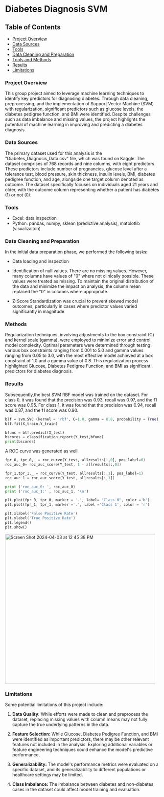 # Diabetes Diagnosis SVM

## Table of Contents

- [Project Overview](#project-overview)
- [Data Sources](#data-sources)
- [Tools](#tools)
- [Data Cleaning and Preparation](#data-cleaning-and-preparation)
- [Tools and Methods](#tools-and-methods)
- [Results](#results)
- [Limitations](#limitations)

### Project Overview
This group project aimed to leverage machine learning techniques to identify key predictors for diagnosing diabetes. Through data cleaning, preprocessing, and the implementation of Support Vector Machine (SVM) with regularization, significant predictors such as glucose levels, the diabetes pedigree function, and BMI were identified. Despite challenges such as data imbalance and missing values, the project highlights the potential of machine learning in improving and predicting a diabetes diagnosis.

### Data Sources

The primary dataset used for this analysis is the "Diabetes_Diagnosis_Data.csv" file, which was found on Kaggle. The dataset comprises of 768 records and nine columns, with eight predictors. These predictors include number of pregnancies, glucose level after a tolerance test, blood pressure, skin thickness, insulin levels, BMI, diabetes pedigree function, and age, alongside one target column denoted as outcome. The dataset specifically focuses on individuals aged 21 years and older, with the outcome column representing whether a patient has diabetes (1) or not (0).

### Tools

- Excel: data inspection
- Python: pandas, numpy, sklean (predictive analysis), matplotlib (visualizaiton)

### Data Cleaning and Preparation

In the initial data preparation phase, we performed the following tasks:

- Data loading and inspection

- Identification of null values. There are no missing values. However, many columns have values of "0" where not clinically possible. These values were treated as missing. To maintain the original distribution of the data and minimize the impact on analysis, the column mean replaced the "0" in columns where appropriate.

- Z-Score Standardization was crucial to prevent skewed model outcomes, particularly in cases where predictor values varied significantly in magnitude.

### Methods

Regularization techniques, involving adjustments to the box constraint (C) and kernel scale (gamma), were employed to minimize error and control model complexity. Optimal parameters were determined through testing various box constraints ranging from 0.001 to 5.0 and gamma values ranging from 0.05 to 3.0, with the most effective model achieved at a box constraint of 1.0 and a gamma value of 0.8. This regularization process highlighted Glucose, Diabetes Pedigree Function, and BMI as significant predictors for diabetes diagnosis. 

### Results

Subsequently,the best SVM RBF model was trained on the dataset. For class 0, it was found that the precision was 0.93, recall was 0.97, and the f1 score was 0.95. For class 1, it was found that the precision was 0.94, recall was 0.87, and the f1 score was 0.90.

```python
blf = svm.SVC (kernel = 'rbf', C=1.0, gamma = 0.8, probability = True)
blf.fit(X_train,Y_train)

bfunc = blf.predict(X_test)
bscores = classification_report(Y_test,bfunc)
print(bscores)
```

A ROC curve was generated as well. 

```python
fpr_0, tpr_0,_ = roc_curve(Y_test, allresults[:,0], pos_label=0)
roc_auc_0= roc_auc_score(Y_test, 1 - allresults[:,0])

fpr_1,tpr_1,_ = roc_curve(Y_test, allresults[:,1], pos_label=1)
roc_auc_1 = roc_auc_score(Y_test, allresults[:,1])

print ('roc_auc_0: ', roc_auc_0)
print ('roc_auc_1:' , roc_auc_1, '\n')

plt.plot(fpr_0, tpr_0, marker = '.', label= "Class 0", color ='b')
plt.plot(fpr_1, tpr_1, marker ='.', label ='Class 1', color = 'r')

plt.xlabel('False Positive Rate')
plt.ylabel('True Positive Rate')
plt.legend()
plt.show()
```
<img width="490" alt="Screen Shot 2024-04-03 at 12 45 38 PM" src="https://github.com/sarahkpree/Diabetes_Diagnosis/assets/61251211/85928fcd-6826-415a-ba15-682499bb806d">


### Limitations

Some potential limitations of this project include:

1. **Data Quality:** While efforts were made to clean and preprocess the dataset, replacing missing values with column means may not fully capture the true underlying patterns in the data.

2. **Feature Selection:** While Glucose, Diabetes Pedigree Function, and BMI were identified as important predictors, there may be other relevant features not included in the analysis. Exploring additional variables or feature engineering techniques could enhance the model's predictive performance.

3. **Generalizability:** The model's performance metrics were evaluated on a specific dataset, and its generalizability to different populations or healthcare settings may be limited. 

4. **Class Imbalance:** The imbalance between diabetes and non-diabetes cases in the dataset could affect model training and evaluation. 

